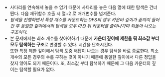 - 사다리를 연속해서 놓을 수 없기 때문에 사다리를 놓은 다음 열에 대한 탐색은 건너 뛴다. 다음 재귀함수 호출 시 열+2 로 매개변수를 넘겨준다.
- *탐색을 진행하면서 특정 개수를 카운트하는 DFS의 경우 카운터 깊이가 끝까지 들어간 후 동일한 깊이에서의 탐색을 모두 마친 뒤 카운터를 줄여나가며 되돌아 나오는 구조이다.*
- 본 문제에서는 최소 개수를 찾아야하기 때문에 **카운터 깊이에 제한을 둬 최소값 부터 모두 탐색하는 구조**로 변경할 수 있다. 시간을 단축시킨다.  
  또한 특정 제한 깊이에서 탐색 도중 해답이 나오는 경우 탐색을 바로 종료한다. 최소 개수의 모든 경우의 수를 구하는 것이 아니기 때문에 동일한 깊이에서 다른 정답을 찾지 않아도 되기  때문이다. 또, 최소값 부터 탐색하기 때문에 그 다음 카운터의 깊이는 탐색할 필요가 없다.